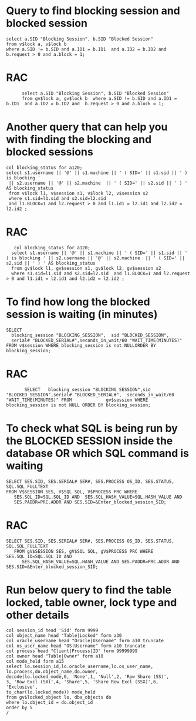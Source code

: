 
Query to find blocking session and blocked session
========================================================
```
select a.SID "Blocking Session", b.SID "Blocked Session"  
from v$lock a, v$lock b 
where a.SID != b.SID and a.ID1 = b.ID1  and a.ID2 = b.ID2 and 
b.request > 0 and a.block = 1;
```
     
   RAC
   ====
```   
      select a.SID "Blocking Session", b.SID "Blocked Session"  
      from gv$lock a, gv$lock b  where a.SID != b.SID and a.ID1 = b.ID1  and a.ID2 = b.ID2 and  b.request > 0 and a.block = 1;
```


Another query that can help you with finding the blocking and blocked sessions
===============================================================================
```
col blocking_status for a120;
select s1.username || '@' || s1.machine || ' ( SID=' || s1.sid || ' ) is blocking '
 || s2.username || '@' || s2.machine  || ' ( SID=' || s2.sid || ' ) ' AS blocking_status
 from v$lock l1, v$session s1, v$lock l2, v$session s2
 where s1.sid=l1.sid and s2.sid=l2.sid
 and l1.BLOCK=1 and l2.request > 0 and l1.id1 = l2.id1 and l2.id2 = l2.id2 ;
```
RAC
=======
  ```   
     col blocking_status for a120;
    select s1.username || '@' || s1.machine || ' ( SID=' || s1.sid || ' ) is blocking ' || s2.username || '@' || s2.machine  || ' ( SID=' || s2.sid || ' ) ' AS blocking_status
    from gv$lock l1, gv$session s1, gv$lock l2, gv$session s2
    where s1.sid=l1.sid and s2.sid=l2.sid  and l1.BLOCK=1 and l2.request > 0 and l1.id1 = l2.id1 and l2.id2 = l2.id2 ;
```

To find how long the blocked session is waiting (in minutes)
===============================================================
```
SELECT 
  blocking_session "BLOCKING_SESSION",  sid "BLOCKED_SESSION",
  serial# "BLOCKED_SERIAL#",seconds_in_wait/60 "WAIT_TIME(MINUTES)"
FROM v$session WHERE blocking_session is not NULLORDER BY blocking_session;
```
RAC
====
 ```       
        SELECT   blocking_session "BLOCKING_SESSION",sid "BLOCKED_SESSION",serial# "BLOCKED_SERIAL#",  seconds_in_wait/60 "WAIT_TIME(MINUTES)" FROM             gv$session WHERE blocking_session is not NULL ORDER BY blocking_session;
```
To check what SQL is being run by the BLOCKED SESSION inside the database OR which SQL command is waiting
=========================================================================================
```
SELECT SES.SID, SES.SERIAL# SER#, SES.PROCESS OS_ID, SES.STATUS, SQL.SQL_FULLTEXT
FROM V$SESSION SES, V$SQL SQL, V$PROCESS PRC WHERE
   SES.SQL_ID=SQL.SQL_ID AND  SES.SQL_HASH_VALUE=SQL.HASH_VALUE AND 
   SES.PADDR=PRC.ADDR AND SES.SID=&Enter_blocked_session_SID;
```
RAC
===========
   ```
   SELECT SES.SID, SES.SERIAL# SER#, SES.PROCESS OS_ID, SES.STATUS, SQL.SQL_FULLTEXT
      FROM gV$SESSION SES, gV$SQL SQL, gV$PROCESS PRC WHERE SES.SQL_ID=SQL.SQL_ID AND
         SES.SQL_HASH_VALUE=SQL.HASH_VALUE AND SES.PADDR=PRC.ADDR AND SES.SID=&Enter_blocked_session_SID;
```
Run below query to find the table locked, table owner, lock type and other details
===============================================================================
```
col session_id head 'Sid' form 9999
col object_name head "Table|Locked" form a30
col oracle_username head "Oracle|Username" form a10 truncate 
col os_user_name head "OS|Username" form a10 truncate 
col process head "Client|Process|ID" form 99999999
col owner head "Table|Owner" form a10
col mode_held form a15
select lo.session_id,lo.oracle_username,lo.os_user_name,
lo.process,do.object_name,do.owner,
decode(lo.locked_mode,0, 'None',1, 'Null',2, 'Row Share (SS)',
3, 'Row Excl (SX)',4, 'Share',5, 'Share Row Excl (SSX)',6, 'Exclusive',
to_char(lo.locked_mode)) mode_held
from gv$locked_object lo, dba_objects do
where lo.object_id = do.object_id
order by 5
/
```



